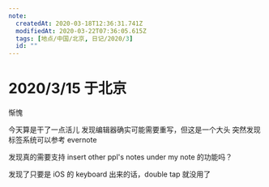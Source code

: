 ```yaml
---
note:
  createdAt: 2020-03-18T12:36:31.741Z
  modifiedAt: 2020-03-22T07:36:05.615Z
  tags: [地点/中国/北京, 日记/2020/3]
  id: ""
---
```


# 2020/3/15 于北京

<!-- @timer "date":"Sun Mar 15 2020 11:50:01 GMT+0800 (CST)" -->

惭愧

<!-- @timer "date":"Sun Mar 15 2020 23:03:17 GMT+0800 (CST)","duration":"about 11 hours" -->

今天算是干了一点活儿
发现编辑器确实可能需要重写，但这是一个大头
突然发现标签系统可以参考 evernote

<!-- @timer "date":"Sun Mar 15 2020 23:46:53 GMT+0800 (CST)","duration":"44 minutes" -->

发现真的需要支持 insert other ppl's notes under my note 的功能吗？

<!-- @timer "date":"Sun Mar 15 2020 23:51:37 GMT+0800 (CST)","duration":"5 minutes" -->

发现了只要是 iOS 的 keyboard 出来的话，double tap 就没用了
